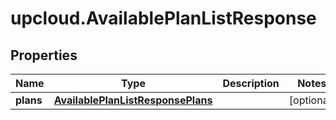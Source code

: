 # upcloud.AvailablePlanListResponse

## Properties
Name | Type | Description | Notes
------------ | ------------- | ------------- | -------------
**plans** | [**AvailablePlanListResponsePlans**](AvailablePlanListResponsePlans.md) |  | [optional] 


